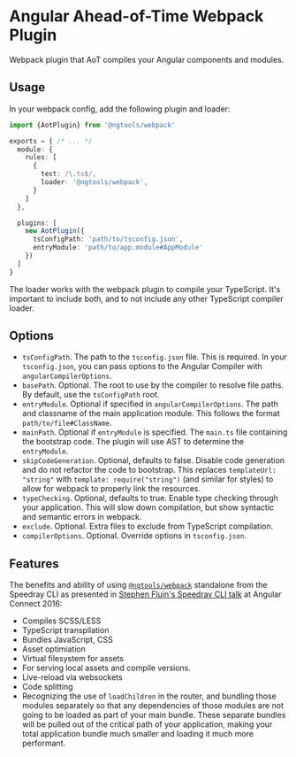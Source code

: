 # Angular Ahead-of-Time Webpack Plugin

Webpack plugin that AoT compiles your Angular components and modules.

## Usage
In your webpack config, add the following plugin and loader:

```typescript
import {AotPlugin} from '@ngtools/webpack'

exports = { /* ... */
  module: {
    rules: [
      {
        test: /\.ts$/,
        loader: '@ngtools/webpack',
      }
    ]
  },

  plugins: [
    new AotPlugin({
      tsConfigPath: 'path/to/tsconfig.json',
      entryModule: 'path/to/app.module#AppModule'
    })
  ]
}
```

The loader works with the webpack plugin to compile your TypeScript. It's important to include both, and to not include any other TypeScript compiler loader.

## Options

* `tsConfigPath`. The path to the `tsconfig.json` file. This is required. In your `tsconfig.json`, you can pass options to the Angular Compiler with `angularCompilerOptions`.
* `basePath`. Optional. The root to use by the compiler to resolve file paths. By default, use the `tsConfigPath` root.
* `entryModule`. Optional if specified in `angularCompilerOptions`. The path and classname of the main application module. This follows the format `path/to/file#ClassName`.
* `mainPath`. Optional if `entryModule` is specified. The `main.ts` file containing the bootstrap code. The plugin will use AST to determine the `entryModule`.
* `skipCodeGeneration`. Optional, defaults to false. Disable code generation and do not refactor the code to bootstrap. This replaces `templateUrl: "string"` with `template: require("string")` (and similar for styles) to allow for webpack to properly link the resources.
* `typeChecking`. Optional, defaults to true. Enable type checking through your application. This will slow down compilation, but show syntactic and semantic errors in webpack.
* `exclude`. Optional. Extra files to exclude from TypeScript compilation.
* `compilerOptions`. Optional. Override options in `tsconfig.json`.

## Features
The benefits and ability of using [`@ngtools/webpack`](https://www.npmjs.com/~ngtools) standalone from the Speedray CLI as presented in [Stephen Fluin's Speedray CLI talk](https://youtu.be/uBRK6cTr4Vk?t=6m45s) at Angular Connect 2016:

* Compiles SCSS/LESS
* TypeScript transpilation
* Bundles JavaScript, CSS
* Asset optimiation
* Virtual filesystem for assets
 * For serving local assets and compile versions.
* Live-reload via websockets
* Code splitting
 * Recognizing the use of `loadChildren` in the router, and bundling those modules separately so that any dependencies of those modules are not going to be loaded as part of your main bundle. These separate bundles will be pulled out of the critical path of your application, making your total application bundle much smaller and loading it much more performant.
